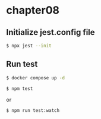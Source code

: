 # chapter08

## Initialize jest.config file

```sh
$ npx jest --init
```

## Run test

```sh
$ docker compose up -d
```

```sh
$ npm test
```

or

```sh
$ npm run test:watch
```
